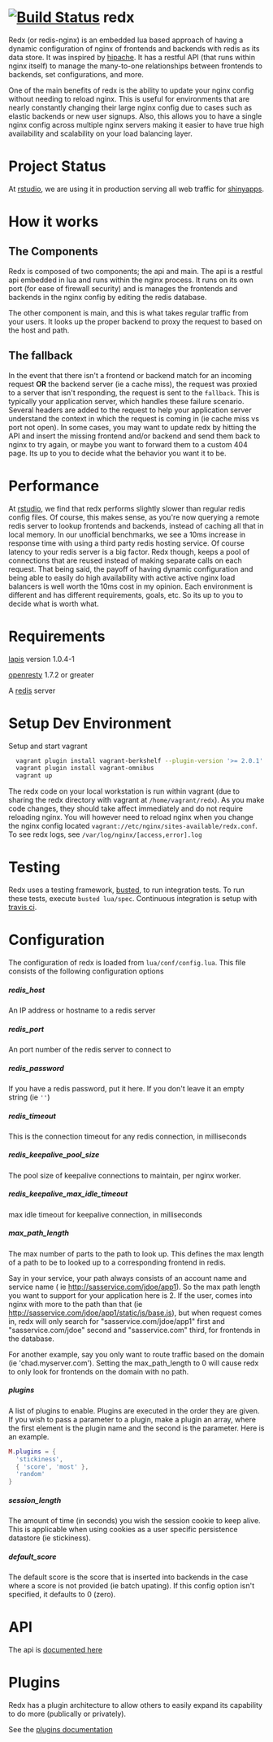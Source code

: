 [![Build Status](https://travis-ci.org/rstudio/redx.svg)](https://travis-ci.org/rstudio/redx)
redx
======

Redx (or redis-nginx) is an embedded lua based approach of having a dynamic configuration of nginx of frontends and backends with redis as its data store. It was inspired by [hipache](https://github.com/samalba/hipache-nginx). It has a restful API (that runs within nginx itself) to manage the many-to-one relationships between frontends to backends, set configurations, and more.

One of the main benefits of redx is the ability to update your nginx config without needing to reload nginx. This is useful for environments that are nearly constantly changing their large nginx config due to cases such as elastic backends or new user signups. Also, this allows you to have a single nginx config across multiple nginx servers making it easier to have true high availability and scalability on your load balancing layer. 

Project Status
==============

At [rstudio](http://www.rstudio.com/), we are using it in production serving all web traffic for [shinyapps](https://www.shinyapps.io/).

How it works
============

## The Components
Redx is composed of two components; the api and main. The api is a restful api embedded in lua and runs within the nginx process. It runs on its own port (for ease of firewall security) and is manages the frontends and backends in the nginx config by editing the redis database.

The other component is main, and this is what takes regular traffic from your users. It looks up the proper backend to proxy the request to based on the host and path.

## The fallback
In the event that there isn't a frontend or backend match for an incoming request **OR** the backend server (ie a cache miss), the request was proxied to a server that isn't responding, the request is sent to the `fallback`. This is typically your application server, which handles these failure scenario. Several headers are added to the request to help your application server understand the context in which the request is coming in (ie cache miss vs port not open). In some cases, you may want to update redx by hitting the API and insert the missing frontend and/or backend and send them back to nginx to try again, or maybe you want to forward them to a custom 404 page. Its up to you to decide what the behavior you want it to be.

Performance
===========

At [rstudio](http://www.rstudio.com/), we find that redx performs slightly slower than regular redis config files. Of course, this makes sense, as you're now querying a remote redis server to lookup frontends and backends, instead of caching all that in local memory. In our unofficial benchmarks, we see a 10ms increase in response time with using a third party redis hosting service. Of course latency to your redis server is a big factor. Redx though, keeps a pool of connections that are reused instead of making separate calls on each request.
That being said, the payoff of having dynamic configuration and being able to easily do high availability with active active nginx load balancers is well worth the 10ms cost in my opinion. Each environment is different and has different requirements, goals, etc. So its up to you to decide what is worth what.

Requirements
============

[lapis](http://leafo.net/lapis/) version 1.0.4-1

[openresty](http://openresty.org/) 1.7.2 or greater

A [redis](http://redis.io/) server

Setup Dev Environment
=====================

Setup and start vagrant

```bash
  vagrant plugin install vagrant-berkshelf --plugin-version '>= 2.0.1'
  vagrant plugin install vagrant-omnibus
  vagrant up
```

The redx code on your local workstation is run within vagrant (due to sharing the redx directory with vagrant at `/home/vagrant/redx`). As you make code changes, they should take affect immediately and do not require reloading nginx. You will however need to reload nginx when you change the nginx config located `vagrant://etc/nginx/sites-available/redx.conf`.
To see redx logs, see `/var/log/nginx/[access,error].log`

Testing
=======

Redx uses a testing framework, [busted](http://olivinelabs.com/busted/), to run integration tests. To run these tests, execute `busted lua/spec`. Continuous integration is setup with [travis ci](https://travis-ci.org/rstudio/redx).

Configuration
=============

The configuration of redx is loaded from `lua/conf/config.lua`. This file consists of the following configuration options

##### redis\_host
An IP address or hostname to a redis server

##### redis\_port
An port number of the redis server to connect to

##### redis\_password
If you have a redis password, put it here. If you don't leave it an empty string (ie `''`)

##### redis\_timeout
This is the connection timeout for any redis connection, in milliseconds

##### redis\_keepalive\_pool\_size
The pool size of keepalive connections to maintain, per nginx worker.

##### redis\_keepalive\_max\_idle\_timeout
max idle timeout for keepalive connection, in milliseconds

##### max\_path\_length
The max number of parts to the path to look up. This defines the max length of a path to be to looked up to a corresponding frontend in redis.

Say in your service, your path always consists of an account name and service name ( ie http://sasservice.com/jdoe/app1). So the max path length you want to support for your application here is 2. If the user, comes into nginx with more to the path than that (ie http://sasservice.com/jdoe/app1/static/js/base.js), but when request comes in, redx will only search for "sasservice.com/jdoe/app1" first and "sasservice.com/jdoe" second and "sasservice.com" third, for frontends in the database.

For another example, say you only want to route traffic based on the domain (ie 'chad.myserver.com'). Setting the max\_path\_length to 0 will cause redx to only look for frontends on the domain with no path.

##### plugins
A list of plugins to enable. Plugins are executed in the order they are given. If you wish to pass a parameter to a plugin, make a plugin an array, where the first element is the plugin name and the second is the parameter. Here is an example.
```lua
M.plugins = {
  'stickiness',
  { 'score', 'most' },
  'random'
}
```

##### session\_length
The amount of time (in seconds) you wish the session cookie to keep alive. This is applicable when using cookies as a user specific persistence datastore (ie stickiness).

##### default\_score
The default score is the score that is inserted into backends in the case where a score is not provided (ie batch upating). If this config option isn't specified, it defaults to 0 (zero).

API
===

The api is [documented here](https://github.com/rstudio/redx/blob/master/docs/api.md)

Plugins
=======

Redx has a plugin architecture to allow others to easily expand its capability to do more (publically or privately).

See the [plugins documentation](https://github.com/rstudio/redx/blob/master/docs/plugins.md)
